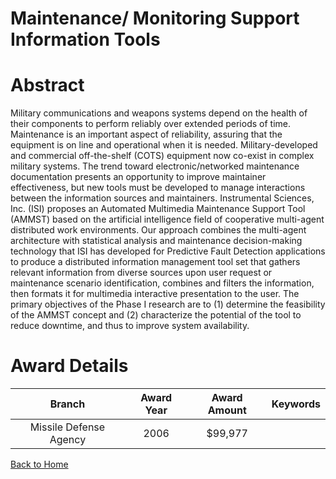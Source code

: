 
Maintenance/ Monitoring Support Information Tools
=================================================

# Abstract


Military communications and weapons systems depend on the health of their components to perform reliably over extended periods of time.  Maintenance is an important aspect of reliability, assuring that the equipment is on line and operational when it is needed.  Military-developed and commercial off-the-shelf (COTS) equipment now co-exist in complex military systems. The trend toward electronic/networked maintenance documentation presents an opportunity to improve maintainer effectiveness, but new tools must be developed to manage interactions between the information sources and maintainers.  Instrumental Sciences, Inc. (ISI) proposes an Automated Multimedia Maintenance Support Tool (AMMST) based on the artificial intelligence field of cooperative multi-agent distributed work environments.  Our approach combines the multi-agent architecture with statistical analysis and maintenance decision-making technology that ISI has developed for Predictive Fault Detection applications to produce a distributed information management tool set that gathers relevant information from diverse sources upon user request or maintenance scenario identification, combines and filters the information, then formats it for multimedia interactive presentation to the user.  The primary objectives of the Phase I research are to (1) determine the feasibility of the AMMST concept and (2) characterize the potential of the tool to reduce downtime, and thus to improve system availability.  

# Award Details

|Branch|Award Year|Award Amount|Keywords|
| :---: | :---: | :---: | :---: |
|Missile Defense Agency|2006|$99,977||
  
  


[Back to Home](https://github.com/chrischow/dod_sbir_awards/JT/#79)